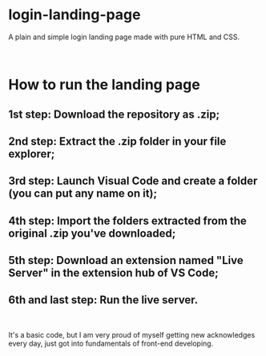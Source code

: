# login-landing-page
A plain and simple login landing page made with pure HTML and CSS.

<br>

# How to run the landing page

## 1st step: Download the repository as .zip;
## 2nd step: Extract the .zip folder in your file explorer;
## 3rd step: Launch Visual Code and create a folder (you can put any name on it);
## 4th step: Import the folders extracted from the original .zip you've downloaded;
## 5th step: Download an extension named "Live Server" in the extension hub of VS Code;
## 6th and last step: Run the live server.

<br>

<p>It's a basic code, but I am very proud of myself getting new acknowledges every day, just got into fundamentals of front-end developing.</p>

